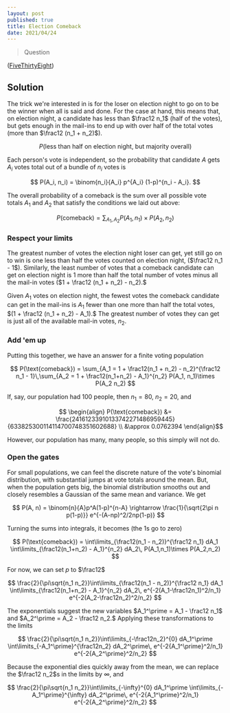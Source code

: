 ```yaml
---
layout: post
published: true
title: Election Comeback
date: 2021/04/24
---
```


>Question

<!--more-->

([FiveThirtyEight](URL))

## Solution

The trick we're interested in is for the loser on election night to go on to be the winner when all is said and done. For the case at hand, this means that, on election night, a candidate has less than $\frac12 n_1$ (half of the votes), but gets enough in the mail-ins to end up with over half of the total votes (more than $\frac12 (n_1 + n_2)$). 

$$ P(\text{less than half on election night, but majority overall}) $$

Each person's vote is independent, so the probability that candidate $A$ gets $A_i$ votes total out of a bundle of $n_i$ votes is

$$ P(A_i, n_i) = \binom{n_i}{A_i} p^{A_i} (1-p)^{n_i - A_i}. $$

The overall probability of a comeback is the sum over all possible vote totals $A_1$ and $A_2$ that satisfy the conditions we laid out above:

$$ P(\text{comeback}) = \sum_{A_1, A_2} P(A_1, n_1) \times P(A_2, n_2) $$

### Respect your limits

The greatest number of votes the election night loser can get, yet still go on to win is one less than half the votes counted on election night, ($\frac12 n_1 - 1$). Similarly, the least number of votes that a comeback candidate can get on election night is $1$ more than half the total number of votes minus all the mail-in votes ($1 + \frac12 (n_1 + n_2) - n_2).$

Given $A_1$ votes on election night, the fewest votes the comeback candidate can get in the mail-ins is $A_1$ fewer than one more than half the total votes, $(1 + \frac12 (n_1 + n_2) - A_1).$ The greatest number of votes they can get is just all of the available mail-in votes, $n_2.$

### Add 'em up

Putting this together, we have an answer for a finite voting population

$$ P(\text{comeback}) = \sum_{A_1 = 1 + \frac12(n_1 + n_2) - n_2}^{\frac12 n_1 - 1}\,\sum_{A_2 = 1 + \frac12(n_1+n_2) - A_1}^{n_2} P(A_1, n_1)\times P(A_2 n_2) $$

If, say, our population had $100$ people, then $n_1 = 80,$ $n_2 = 20,$ and 

$$ \begin{align}
P(\text{comeback}) &= \frac{24161233910133742271486959445}{633825300114114700748351602688} \\
&\approx 0.0762394
\end{align}$$

However, our population has many, many people, so this simply will not do.

### Open the gates

For small populations, we can feel the discrete nature of the vote's binomial distribution, with substantial jumps at vote totals around the mean. But, when the population gets big, the binomial distribution smooths out and closely resembles a Gaussian of the same mean and variance. We get

$$ P(A, n) = \binom{n}{A}p^A(1-p)^{n-A} \rightarrow \frac{1}{\sqrt{2\pi n p(1-p)}} e^{-(A-np)^2/2np(1-p)} $$

Turning the sums into integrals, it becomes (the $1$s go to zero)

$$
P(\text{comeback}) = \int\limits_{\frac12(n_1 - n_2)}^{\frac12 n_1} dA_1 \int\limits_{\frac12(n_1+n_2) - A_1}^{n_2} dA_2\, P(A_1,n_1)\times P(A_2,n_2)
$$

For now, we can set $p$ to $\frac12$ 

$$
\frac{2}{\pi\sqrt{n_1 n_2}}\int\limits_{\frac12(n_1 - n_2)}^{\frac12 n_1} dA_1 \int\limits_{\frac12(n_1+n_2) - A_1}^{n_2} dA_2\, e^{-2(A_1-\frac12n_1)^2/n_1} e^{-2(A_2-\frac12n_2)^2/n_2}
$$

The exponentials suggest the new variables $A_1^\prime = A_1 - \frac12 n_1$ and $A_2^\prime = A_2 - \frac12 n_2.$ Applying these transformations to the limits

$$
\frac{2}{\pi\sqrt{n_1 n_2}}\int\limits_{-\frac12n_2}^{0} dA_1^\prime \int\limits_{-A_1^\prime}^{\frac12n_2} dA_2^\prime\, e^{-2{A_1^\prime}^2/n_1} e^{-2{A_2^\prime}^2/n_2}
$$

Because the exponential dies quickly away from the mean, we can replace the $\frac12 n_2$s in the limits by $\infty,$ and 

$$
\frac{2}{\pi\sqrt{n_1 n_2}}\int\limits_{-\infty}^{0} dA_1^\prime \int\limits_{-A_1^\prime}^{\infty} dA_2^\prime\, e^{-2{A_1^\prime}^2/n_1} e^{-2{A_2^\prime}^2/n_2}
$$



<br>
